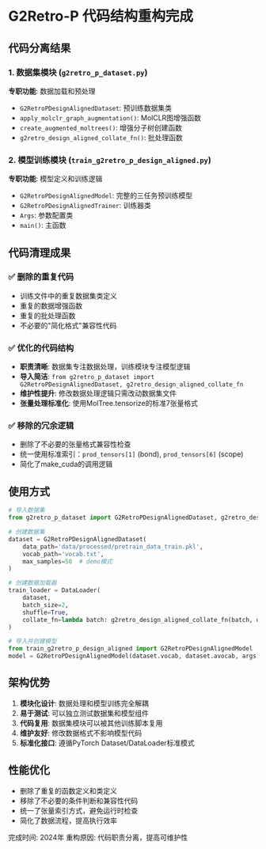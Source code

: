 # G2Retro-P 代码结构重构完成

## 代码分离结果

### 1. 数据集模块 (`g2retro_p_dataset.py`)
**专职功能**: 数据加载和预处理
- `G2RetroPDesignAlignedDataset`: 预训练数据集类
- `apply_molclr_graph_augmentation()`: MolCLR图增强函数
- `create_augmented_moltrees()`: 增强分子树创建函数 
- `g2retro_design_aligned_collate_fn()`: 批处理函数

### 2. 模型训练模块 (`train_g2retro_p_design_aligned.py`)
**专职功能**: 模型定义和训练逻辑
- `G2RetroPDesignAlignedModel`: 完整的三任务预训练模型
- `G2RetroPDesignAlignedTrainer`: 训练器类
- `Args`: 参数配置类
- `main()`: 主函数

## 代码清理成果

### ✅ 删除的重复代码
- 训练文件中的重复数据集类定义
- 重复的数据增强函数
- 重复的批处理函数
- 不必要的"简化格式"兼容性代码

### ✅ 优化的代码结构
- **职责清晰**: 数据集专注数据处理，训练模块专注模型逻辑
- **导入简洁**: `from g2retro_p_dataset import G2RetroPDesignAlignedDataset, g2retro_design_aligned_collate_fn`
- **维护性提升**: 修改数据处理逻辑只需改动数据集文件
- **张量处理标准化**: 使用MolTree.tensorize的标准7张量格式

### ✅ 移除的冗余逻辑
- 删除了不必要的张量格式兼容性检查
- 统一使用标准索引：`prod_tensors[1]` (bond), `prod_tensors[6]` (scope)
- 简化了make_cuda的调用逻辑

## 使用方式

```python
# 导入数据集
from g2retro_p_dataset import G2RetroPDesignAlignedDataset, g2retro_design_aligned_collate_fn

# 创建数据集
dataset = G2RetroPDesignAlignedDataset(
    data_path='data/processed/pretrain_data_train.pkl',
    vocab_path='vocab.txt',
    max_samples=50  # demo模式
)

# 创建数据加载器
train_loader = DataLoader(
    dataset, 
    batch_size=2, 
    shuffle=True,
    collate_fn=lambda batch: g2retro_design_aligned_collate_fn(batch, dataset.vocab, dataset.avocab)
)

# 导入并创建模型
from train_g2retro_p_design_aligned import G2RetroPDesignAlignedModel
model = G2RetroPDesignAlignedModel(dataset.vocab, dataset.avocab, args)
```

## 架构优势

1. **模块化设计**: 数据处理和模型训练完全解耦
2. **易于测试**: 可以独立测试数据集和模型组件
3. **代码复用**: 数据集模块可以被其他训练脚本复用
4. **维护友好**: 修改数据格式不影响模型代码
5. **标准化接口**: 遵循PyTorch Dataset/DataLoader标准模式

## 性能优化

- 删除了重复的函数定义和类定义
- 移除了不必要的条件判断和兼容性代码
- 统一了张量索引方式，避免运行时检查
- 简化了数据流程，提高执行效率

完成时间: 2024年
重构原因: 代码职责分离，提高可维护性 